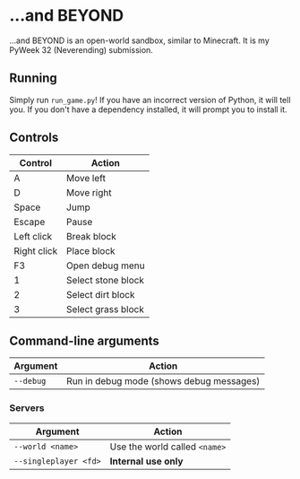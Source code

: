 # ...and BEYOND

...and BEYOND is an open-world sandbox, similar to Minecraft. It is my PyWeek 32 (Neverending) submission.

## Running

Simply run `run_game.py`! If you have an incorrect version of Python, it will tell you. If you don't have a dependency installed, it will prompt you to install it.

## Controls

Control | Action
------- | ------
A       | Move left
D       | Move right
Space   | Jump
Escape  | Pause
Left click | Break block
Right click | Place block
F3      | Open debug menu
1       | Select stone block
2       | Select dirt block
3       | Select grass block

## Command-line arguments

Argument | Action
-------- | ------
`--debug` | Run in debug mode (shows debug messages)

### Servers

Argument | Action
-------- | ------
`--world <name>` | Use the world called `<name>`
`--singleplayer <fd>` | **Internal use only**
